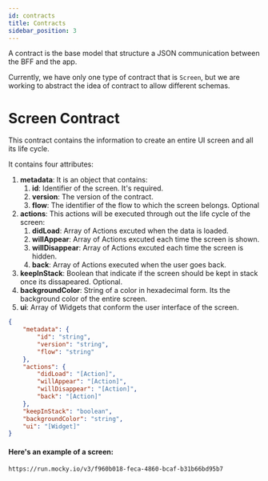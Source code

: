 ```yaml
---
id: contracts
title: Contracts
sidebar_position: 3
---
```


A contract is the base model that structure a JSON communication between the BFF and the app.

Currently, we have only one type of contract that is `Screen`, but we are working to abstract the idea of contract to allow different schemas.

# Screen Contract

This contract contains the information to create an entire UI screen and all its life cycle.

It contains four attributes:
1. **metadata**: It is an object that contains:
    1. **id**: Identifier of the screen. It's required.
    2. **version**: The version of the contract.
    3. **flow**: The identifier of the flow to which the screen belongs. Optional
2. **actions**: This actions will be executed through out the life cycle of the screen:
    1. **didLoad**: Array of Actions excuted when the data is loaded.
    2. **willAppear**: Array of Actions excuted each time the screen is shown.
    3. **willDisappear**: Array of Actions excuted each time the screen is hidden.
    4. **back**: Array of Actions executed when the user goes back.
3. **keepInStack**: Boolean that indicate if the screen should be kept in stack once its dissapeared. Optional.
4. **backgroundColor**: String of a color in hexadecimal form. Its the background color of the entire screen.
5. **ui**: Array of Widgets that conform the user interface of the screen.

```json title="screenSchema.json"
{
    "metadata": {
        "id": "string",
        "version": "string",
        "flow": "string"
    },
    "actions": {
		"didLoad": "[Action]",
		"willAppear": "[Action]",
		"willDisappear": "[Action]",
		"back": "[Action]"
	},
    "keepInStack": "boolean",
    "backgroundColor": "string",
    "ui": "[Widget]"
}
```

#### Here's an example of a screen:

```
https://run.mocky.io/v3/f960b018-feca-4860-bcaf-b31b66bd95b7
```